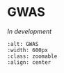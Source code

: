 # GWAS

*In development*

```{image} /_static/gwas.png
:alt: GWAS
:width: 600px
:class: zoomable
:align: center
```
<br>